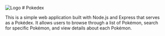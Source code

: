 ![Logo](https://github.com/Mohamed-Fiyaz/Pokedex/assets/124451741/1e62c4cf-c333-4239-84cd-76d594ebd06d) # Pokedex

This is a simple web application built with Node.js and Express that serves as a Pokédex. It allows users to browse through a list of Pokémon, search for specific Pokémon, and view details about each Pokémon.
